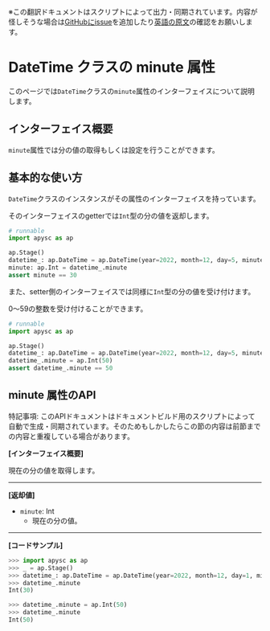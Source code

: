 <span class="inconspicuous-txt">※この翻訳ドキュメントはスクリプトによって出力・同期されています。内容が怪しそうな場合は<a href="https://github.com/simon-ritchie/apysc/issues" target="_blank">GitHubにissue</a>を追加したり[英語の原文](https://simon-ritchie.github.io/apysc/en/datetime_minute.html)の確認をお願いします。</span>

# DateTime クラスの minute 属性

このページでは`DateTime`クラスの`minute`属性のインターフェイスについて説明します。

## インターフェイス概要

`minute`属性では分の値の取得もしくは設定を行うことができます。

## 基本的な使い方

`DateTime`クラスのインスタンスがその属性のインターフェイスを持っています。

そのインターフェイスのgetterでは`Int`型の分の値を返却します。

```py
# runnable
import apysc as ap

ap.Stage()
datetime_: ap.DateTime = ap.DateTime(year=2022, month=12, day=5, minute=30)
minute: ap.Int = datetime_.minute
assert minute == 30
```

また、setter側のインターフェイスでは同様に`Int`型の分の値を受け付けます。

0～59の整数を受け付けることができます。

```py
# runnable
import apysc as ap

ap.Stage()
datetime_: ap.DateTime = ap.DateTime(year=2022, month=12, day=5, minute=30)
datetime_.minute = ap.Int(50)
assert datetime_.minute == 50
```

## minute 属性のAPI

<span class="inconspicuous-txt">特記事項: このAPIドキュメントはドキュメントビルド用のスクリプトによって自動で生成・同期されています。そのためもしかしたらこの節の内容は前節までの内容と重複している場合があります。</span>

**[インターフェイス概要]**

現在の分の値を取得します。<hr>

**[返却値]**

- `minute`: Int
  - 現在の分の値。

<hr>

**[コードサンプル]**

```py
>>> import apysc as ap
>>> _ = ap.Stage()
>>> datetime_: ap.DateTime = ap.DateTime(year=2022, month=12, day=1, minute=30)
>>> datetime_.minute
Int(30)

>>> datetime_.minute = ap.Int(50)
>>> datetime_.minute
Int(50)
```